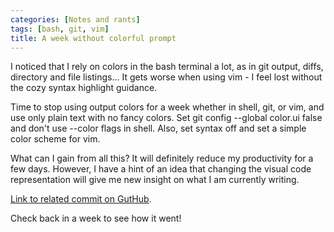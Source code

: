 ```yaml
---
categories: [Notes and rants]
tags: [bash, git, vim]
title: A week without colorful prompt
---
```


I noticed that I rely on colors in the bash terminal a lot, as in git output, diffs, directory and file listings... It gets worse when using vim - I feel lost without the cozy syntax highlight guidance.

Time to stop using output colors for a week whether in shell, git, or vim, and use only plain text with no fancy colors. Set git config --global color.ui false and don't use --color flags in shell. Also, set syntax off and set a simple color scheme for vim.

What can I gain from all this? It will definitely reduce my productivity for a few days. However, I have a hint of an idea that changing the visual code representation will give me new insight on what I am currently writing.

[Link to related commit on GutHub](https://github.com/ruslanosipov/dotfiles/commit/b2b592e4f5b4b2f5bb962651a03f9d83b3ab53b7).

Check back in a week to see how it went!
